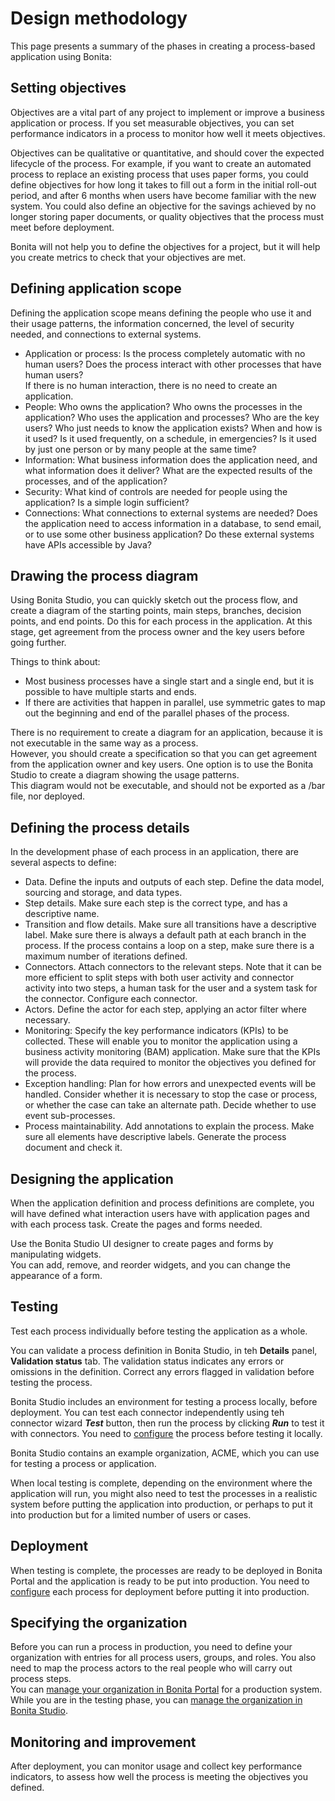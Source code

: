 # Design methodology

This page presents a summary of the phases in creating a process-based application using Bonita:

## Setting objectives

Objectives are a vital part of any project to implement or improve a business application or process. If you set measurable objectives, you can set performance indicators in a process to monitor how well it meets objectives.

Objectives can be qualitative or quantitative, and should cover the expected lifecycle of the process. For example, if you want to create an automated process to replace an existing process that uses paper forms, you could define objectives for how long it takes to fill out a form in the initial roll-out period, and after 6 months when users have become familiar with the new system. You could also define an objective for the savings achieved by no longer storing paper documents, or quality objectives that the process must
meet before deployment. 

Bonita will not help you to define the objectives for a project, but it will help you create metrics to check that your objectives are met.

## Defining application scope

Defining the application scope means defining the people who use it and their usage patterns, the information concerned, the level of security needed, and connections to external systems.

* Application or process: Is the process completely automatic with no human users? Does the process interact with other processes that have human users?   
If there is no human interaction, there is no need to create an application.
* People: Who owns the application? Who owns the processes in the application? Who uses the application and processes? Who are the key
users? Who just needs to know the application exists? When and how is it used? Is it used frequently, on a schedule, in emergencies? Is
it used by just one person or by many people at the same time?
* Information: What business information does the application need, and what information does it deliver? What are the expected results of the processes, and of the application?
* Security: What kind of controls are needed for people using the application? Is a simple login sufficient?
* Connections: What connections to external systems are needed? Does the application need to access information in a database, to send email, or to use some other business application? Do these external systems have APIs accessible by Java?

## Drawing the process diagram

Using Bonita Studio, you can quickly sketch out the process flow, and create a diagram of the starting points, main steps, branches, decision points, and end points. Do this for each process in the application. At this stage, get agreement from the process owner and the key users before going further. 

Things to think about:

* Most business processes have a single start and a single end, but it is possible to have multiple starts and ends.
* If there are activities that happen in parallel, use symmetric gates to map out the beginning and end of the parallel phases of the process.

There is no requirement to create a diagram for an application, because it is not executable in the same way as a process.  
However, you should create a specification so that you can get agreement from the application owner and key users. One option is to use the Bonita Studio to create a diagram showing the usage patterns.  
This diagram would not be executable, and should not be exported as a /bar file, nor deployed. 

## Defining the process details

In the development phase of each process in an application, there are several aspects to define:

* Data. Define the inputs and outputs of each step. Define the data model, sourcing and storage, and data types. 
* Step details. Make sure each step is the correct type, and has a descriptive name. 
* Transition and flow details. Make sure all transitions have a descriptive label. Make sure there is always a default path at each branch in the process. If the process contains a loop on a step, make sure there is a maximum number of iterations defined.
* Connectors. Attach connectors to the relevant steps. Note that it can be more efficient to split steps with both user activity and connector activity into two steps, a human task for the user and a system task for the connector. Configure each connector. 
* Actors. Define the actor for each step, applying an actor filter where necessary.
* Monitoring: Specify the key performance indicators (KPIs) to be collected. These will enable you to monitor the application using a business activity monitoring (BAM) application. Make sure that the KPIs will provide the data required to monitor the objectives you defined for the process.
* Exception handling: Plan for how errors and unexpected events will be handled. Consider whether it is necessary to stop the case or process, or whether the case can take an alternate path. Decide whether to use event sub-processes.
* Process maintainability. Add annotations to explain the process. Make sure all elements have descriptive labels. Generate the process document and check it.

## Designing the application

When the application definition and process definitions are complete, you will have defined what interaction users have with application pages and with each process task. Create the pages and forms needed. 

Use the Bonita Studio UI designer to create pages and forms by manipulating widgets.  
You can add, remove, and reorder widgets, and you can change the appearance of a form.

## Testing

Test each process individually before testing the application as a whole.

You can validate a process definition in Bonita Studio, in teh **Details** panel, **Validation status** tab. The validation status 
indicates any errors or omissions in the definition. Correct any errors flagged in validation before testing the process.

Bonita Studio includes an environment for testing a process locally, before deployment. You can test each connector independently using teh connector wizard **_Test_** button, then run the process by clicking **_Run_** to test it with connectors. You need to [configure](process-configuration-overview.md) the process before testing it locally.

Bonita Studio contains an example organization, ACME, which you can use for testing a process or application.

When local testing is complete, depending on the environment where the application will run, you might also need to test the processes in a realistic system before putting the application into production, or perhaps to put it into production but for a limited number of users or cases.

## Deployment

When testing is complete, the processes are ready to be deployed in Bonita Portal and the application is ready to be put into production. You need to [configure](process-configuration-overview.md) each process for deployment before putting it into production.

## Specifying the organization

Before you can run a process in production, you need to define your organization with entries for all process users, groups, and roles. You also need to map the process actors to the real people who will carry out process steps.   
You can [manage your organization in Bonita Portal](organization-in-bonita-bpm-portal-overview.md) for a production system.   
While you are in the testing phase, you can [manage the organization in Bonita Studio](organization-management-in-bonita-bpm-studio.md).

## Monitoring and improvement

After deployment, you can monitor usage and collect key performance indicators, to assess how well the process is meeting the objectives you defined.
